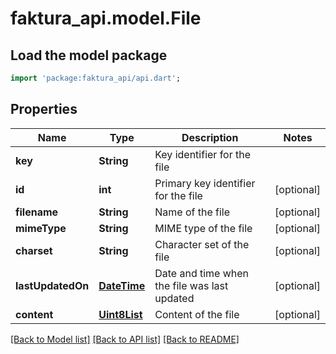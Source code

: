 # faktura_api.model.File

## Load the model package
```dart
import 'package:faktura_api/api.dart';
```

## Properties
Name | Type | Description | Notes
------------ | ------------- | ------------- | -------------
**key** | **String** | Key identifier for the file | 
**id** | **int** | Primary key identifier for the file | [optional] 
**filename** | **String** | Name of the file | [optional] 
**mimeType** | **String** | MIME type of the file | [optional] 
**charset** | **String** | Character set of the file | [optional] 
**lastUpdatedOn** | [**DateTime**](DateTime.md) | Date and time when the file was last updated | [optional] 
**content** | [**Uint8List**](Uint8List.md) | Content of the file | [optional] 

[[Back to Model list]](../README.md#documentation-for-models) [[Back to API list]](../README.md#documentation-for-api-endpoints) [[Back to README]](../README.md)


